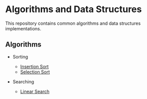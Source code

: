 # Algorithms and Data Structures

This repository contains common algorithms and data structures implementations.

## Algorithms

- Sorting
    - [Insertion Sort](./insertion_sort/README.md)
    - [Selection Sort](./selection_sort/README.md)

- Searching
    - [Linear Search](./linear_search/README.md)
